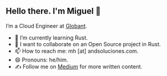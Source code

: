 ## Hello there. I'm Miguel 👋

I’m a Cloud Engineer at [Globant](https://www.globant.com/). 

- 🌱 I’m currently learning Rust.
- 👯 I want to collaborate on an Open Source project in Rust.
- 📫 How to reach me: mh [at] andsoluciones.com.
- 😄 Pronouns: he/him.
- ✍️ Follow me on [Medium](https://medium.com/@mhernandezve) for more written content.
